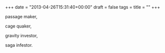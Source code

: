 +++
date = "2013-04-26T15:31:40+00:00"
draft = false
tags = 
title = ""
+++
<p>passage maker,</p>
<p>cage quaker,</p>
<p>gravity investor,</p>
<p>saga infestor.</p>
<p></p>